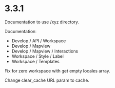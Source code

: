# 3.3.1

Documentation to use /xyz directory.

Documentation:

  - Develop / API / Workspace
  - Develop / Mapview
  - Develop / Mapview / Interactions
  - Workspace / Style / Label
  - Workspace / Templates

Fix for zero workspace with get empty locales array.

Change clear_cache URL param to cache.